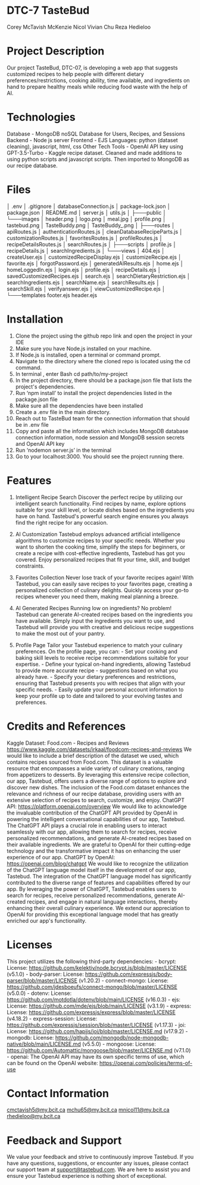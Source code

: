 # DTC-7 TasteBud
Corey McTavish
McKenzie Nicol
Vivian Chu
Reza Hedieloo

# Project Description
Our project TasteBud, DTC-07, is developing a web app that suggests customized recipes to help people with different dietary preferences/restrictions, cooking ability, time available, and ingredients on hand to prepare healthy meals while reducing food waste with the help of AI.

# Technologies
Database - MongoDB noSQL Database for Users, Recipes, and Sessions
Backend - Node js server
Frontend - EJS
Languages: python (dataset cleaning), javascript, html, css
Other Tech Tools
    - OpenAI API key using GPT-3.5-Turbo
    - Kaggle recipe dataset. Cleaned and made additions to using python scripts and javascript scripts. Then imported to MongoDB as our recipe database.

# Files
│   .env
│   .gitignore
│   databaseConnection.js
│   package-lock.json
│   package.json
│   README.md
│   server.js
│   utils.js
│
├───public
│   └───images
│           header.png
│           logo.png
│           meal.jpg
│           profile.png
│           tastebud.png
│           TasteBuddy.png
│           TasteBuddy_.png
│
├───routes
│       apiRoutes.js
│       authenticationRoutes.js
│       cleanDatabaseRecipeParts.js
│       customizationRoutes.js
│       favoritesRoutes.js
│       profileRoutes.js
│       recipeDetailsRoutes.js
│       searchRoutes.js
│
├───scripts
│       profile.js
│       recipeDetails.js
│       searchIngredients.js
│
└───views
    │   404.ejs
    │   createUser.ejs
    │   customizedRecipeDisplay.ejs
    │   customizeRecipe.ejs
    │   favorite.ejs
    │   forgotPassword.ejs
    │   generatedAIResults.ejs
    │   home.ejs
    │   homeLoggedIn.ejs
    │   login.ejs
    │   profile.ejs
    │   recipeDetails.ejs
    │   savedCustomizedRecipes.ejs
    │   search.ejs
    │   searchDietaryRestriction.ejs
    │   searchIngredients.ejs
    │   searchName.ejs
    │   searchResults.ejs
    │   searchSkill.ejs
    │   verifyanswer.ejs
    │   viewCustomizedRecipe.ejs
    │
    └───templates
            footer.ejs
            header.ejs

# Installation
1. Clone the project using the github repo link and open the project in your IDE
2. Make sure you have Node.js installed on your machine.
3. If Node.js is installed, open a terminal or command prompt.
4. Navigate to the directory where the cloned repo is located using the cd command. 
5. In terminal , enter Bash cd path/to/my-project
6. In the project directory, there should be a package.json file that lists the project's dependencies. 
7. Run ‘npm install’ to install the project dependencies listed in the package.json file
8. Make sure all the dependencies have been installed
9. Create a .env file in the main directory.
10. Reach out to TasteBud team for the connection information that should be in .env file
11. Copy and paste all the information which includes MongoDB database connection information, node session    and MongoDB session secrets and OpenAI API key
12. Run ‘nodemon server.js’ in the terminal
13. Go to your localhost:3000. You should see the project running there.

# Features
1. Intelligent Recipe Search
    Discover the perfect recipe by utilizing our intelligent search functionality. Find recipes by name, explore options suitable for your skill level, or locate dishes based on the ingredients you have on hand. Tastebud's powerful search engine ensures you always find the right recipe for any occasion.

2. AI Customization
    Tastebud employs advanced artificial intelligence algorithms to customize recipes to your specific needs. Whether you want to shorten the cooking time, simplify the steps for beginners, or create a recipe with cost-effective ingredients, Tastebud has got you covered. Enjoy personalized recipes that fit your time, skill, and budget constraints.

3. Favorites Collection
    Never lose track of your favorite recipes again! With Tastebud, you can easily save recipes to your favorites page, creating a personalized collection of culinary delights. Quickly access your go-to recipes whenever you need them, making meal planning a breeze.

4. AI Generated Recipes
    Running low on ingredients? No problem! Tastebud can generate AI-created recipes based on the ingredients you have available. Simply input the ingredients you want to use, and Tastebud will provide you with creative and delicious recipe suggestions to make the most out of your pantry.

5. Profile Page
    Tailor your Tastebud experience to match your culinary preferences. On the profile page, you can:
        - Set your cooking and baking skill levels to receive recipe recommendations suitable for your expertise.
        - Define your typical on-hand ingredients, allowing Tastebud to provide more accurate recipe - suggestions based on what you already have.
        - Specify your dietary preferences and restrictions, ensuring that Tastebud presents you with recipes that align with your specific needs.
        - Easily update your personal account information to keep your profile up to date and tailored to your evolving tastes and preferences.

# Credits and References
Kaggle Dataset:  Food.com - Recipes and Reviews
https://www.kaggle.com/datasets/irkaal/foodcom-recipes-and-reviews
    We would like to include a brief description of the dataset we used, which contains recipes sourced from Food.com. This dataset is a valuable resource that encompasses a wide variety of culinary creations, ranging from appetizers to desserts. By leveraging this extensive recipe collection, our app, Tastebud, offers users a diverse range of options to explore and discover new dishes. The inclusion of the Food.com dataset enhances the relevance and richness of our recipe database, providing users with an extensive selection of recipes to search, customize, and enjoy.
ChatGPT API:
https://platform.openai.com/overview
    We would like to acknowledge the invaluable contribution of the ChatGPT API provided by OpenAI in powering the intelligent conversational capabilities of our app, Tastebud. The ChatGPT API plays a crucial role in enabling users to interact seamlessly with our app, allowing them to search for recipes, receive personalized recommendations, and generate AI-created recipes based on their available ingredients. We are grateful to OpenAI for their cutting-edge technology and the transformative impact it has on enhancing the user experience of our app.
ChatGPT by OpenAI:
https://openai.com/blog/chatgpt
    We would like to recognize the utilization of the ChatGPT language model itself in the development of our app, Tastebud. The integration of the ChatGPT language model has significantly contributed to the diverse range of features and capabilities offered by our app. By leveraging the power of ChatGPT, Tastebud enables users to search for recipes, receive personalized recommendations, generate AI-created recipes, and engage in natural language interactions, thereby enhancing their overall culinary experience. We extend our appreciation to OpenAI for providing this exceptional language model that has greatly enriched our app's functionality.

# Licenses
This project utilizes the following third-party dependencies:
    - bcrypt: License: https://github.com/kelektiv/node.bcrypt.js/blob/master/LICENSE  (v5.1.0)
    - body-parser: License: https://github.com/expressjs/body-parser/blob/master/LICENSE  (v1.20.2)
    - connect-mongo: License: https://github.com/jdesboeufs/connect-mongo/blob/master/LICENSE  (v5.0.0)
    - dotenv: License: https://github.com/motdotla/dotenv/blob/main/LICENSE  (v16.0.3)
    - ejs: License: https://github.com/mde/ejs/blob/main/LICENSE  (v3.1.9)
    - express: License: https://github.com/expressjs/express/blob/master/LICENSE  (v4.18.2)
    - express-session: License: https://github.com/expressjs/session/blob/master/LICENSE  (v1.17.3)
    - joi: License: https://github.com/hapijs/joi/blob/master/LICENSE.md  (v17.9.2)
    - mongodb: License: https://github.com/mongodb/node-mongodb-native/blob/main/LICENSE.md  (v5.5.0)
    - mongoose: License: https://github.com/Automattic/mongoose/blob/master/LICENSE.md  (v7.1.0)
    - openai: The OpenAI API may have its own specific terms of use, which can be found on the OpenAI website: https://openai.com/policies/terms-of-use

# Contact Information
cmctavish5@my.bcit.ca
mchu65@my.bcit.ca
mnicol11@my.bcit.ca
rhedieloo@my.bcit.ca

# Feedback and Support
We value your feedback and strive to continuously improve Tastebud. If you have any questions, suggestions, or encounter any issues, please contact our support team at support@tastebud.com. We are here to assist you and ensure your Tastebud experience is nothing short of exceptional.